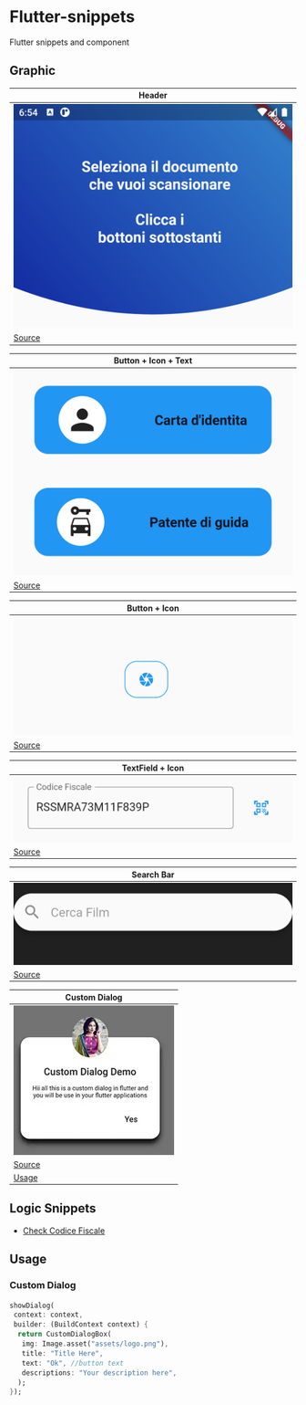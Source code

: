 # Flutter-snippets
Flutter snippets and component


## Graphic
| Header  | 
| ------------- |
| ![Header](https://raw.githubusercontent.com/IsD4n73/flutter-snippets/main/Screen/Screenshot_1668970445.png) |
| [Source](https://github.com/IsD4n73/flutter-snippets/blob/main/Source/header.dart) |



| Button + Icon + Text  | 
| ------------- |
| ![Img](https://raw.githubusercontent.com/IsD4n73/flutter-snippets/main/Screen/Screenshot_1668970597.png) |
| [Source](https://github.com/IsD4n73/flutter-snippets/blob/main/Source/doc_button.dart) |


| Button + Icon | 
| ------------- |
| ![Img](https://raw.githubusercontent.com/IsD4n73/flutter-snippets/main/Screen/Screenshot_1668972294.png) |
| [Source](https://github.com/IsD4n73/flutter-snippets/blob/main/Source/button_icon.dart) |


| TextField + Icon | 
| ------------- |
| ![Img](https://raw.githubusercontent.com/IsD4n73/Flutter-Snippets/main/Screen/Screenshot_1669108110.png) |
| [Source](https://github.com/IsD4n73/Flutter-Snippets/blob/main/Source/textfield_icon.dart) |


| Search Bar | 
| ------------- |
| ![Img](https://raw.githubusercontent.com/IsD4n73/Flutter-Snippets/main/Screen/Screenshot_20221204_230204_com.example.flutter_tv_edit_25110143312313.jpg) |
| [Source](https://github.com/IsD4n73/Flutter-Snippets/blob/main/Source/barra_ricerca.dart) |


| Custom Dialog | 
| ------------- |
| ![Img](https://raw.githubusercontent.com/IsD4n73/Flutter-Snippets/main/Screen/1_4gAoiYe6ppI-TVEU2dZ30A_edit_32626946337208.jpg) |
| [Source](https://github.com/IsD4n73/Flutter-Snippets/blob/main/Source/custom_dialog.dart) |
| [Usage](https://github.com/IsD4n73/Flutter-Snippets#custom-dialog) |


## Logic Snippets 
 - [Check Codice Fiscale](https://github.com/IsD4n73/Flutter-Snippets/blob/main/Logic/check_cf.dart)
 

## Usage

### Custom Dialog
```dart
showDialog(
 context: context,
 builder: (BuildContext context) {
  return CustomDialogBox(
   img: Image.asset("assets/logo.png"),
   title: "Title Here",
   text: "Ok", //button text
   descriptions: "Your description here",
  );
});
```
